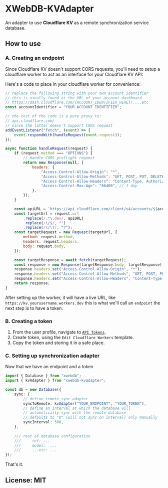 # XWebDB-KVAdapter

An adapter to use **Cloudflare KV** as a remote synchronization service database.

## How to use

### A. Creating an endpoint

Since Cloudflare KV doesn't support CORS requests, you'll need to setup a cloudflare worker to act as an interface for your Cloudflare KV API:

Here's a code to place in your cloudflare worker for convenience:

```javascript
// replace the following string with your own account identifier
// this is usually found at the URL of your account dashboard
// https://dash.cloudflare.com/{ACCOUNT_IDENTIFIER_HERE}/....etc
const accountIdentifier = "YOUR_ACCOUNT_IDENTIFIER";

// the rest of the code is a pure proxy to:
// api.cloudflare.com/
// since the latter doesn't support CORS request
addEventListener("fetch", (event) => {
	event.respondWith(handleRequest(event.request));
});

async function handleRequest(request) {
	if (request.method === "OPTIONS") {
		// Handle CORS preflight request
		return new Response(null, {
			headers: {
				"Access-Control-Allow-Origin": "*",
				"Access-Control-Allow-Methods": "GET, POST, PUT, DELETE",
				"Access-Control-Allow-Headers": "Content-Type, Authorization",
				"Access-Control-Max-Age": "86400", // 1 day
			},
		});
	}

	const apiURL = `https://api.cloudflare.com/client/v4/accounts/${accountIdentifier}/storage/kv/namespaces`;
	const targetUrl = request.url
		.replace(/.*\.dev/, apiURL)
		.replace(/\/$/, "")
		.replace(/\/\?/, "?");
	const targetRequest = new Request(targetUrl, {
		method: request.method,
		headers: request.headers,
		body: request.body,
	});

	const targetResponse = await fetch(targetRequest);
	const response = new Response(targetResponse.body, targetResponse);
	response.headers.set("Access-Control-Allow-Origin", "*");
	response.headers.set("Access-Control-Allow-Methods", "GET, POST, PUT, DELETE");
	response.headers.set("Access-Control-Allow-Headers", "Content-Type, Authorization");
	return response;
}
```

After setting up the worker, it will have a live URL, like `https://kv.yourusername.workers.dev` this is what we'll call an `endpoint` the next step is to have a token.

### B. Creating a token

1. From the user profile, navigate to [`API Tokens`](https://dash.cloudflare.com/profile/api-tokens).
2. Create token, using the `Edit Cloudflare Workers` template.
3. Copy the token and storing it in a safe place.

### C. Setting up synchronization adapter

Now that we have an endpoint and a token

```typescript
import { Database } from "xwebdb";
import { kvAdapter } from "xwebdb-kvadapter";

const db = new Database({
	sync: {
		// define remote sync adapter
		syncToRemote: kvAdapter("YOUR_ENDPOINT", "YOUR_TOKEN"),
		// define an interval at which the database will
		// automatically sync with the remote database
        // defaults to "0" (will not sync on interval) only manually
		syncInterval: 500,
	},
	
	/// rest of database configuration
	/// 	ref: ...
	/// 	model:  ...
	/// 	...etc: ...
});
```

That's it.


## License: MIT